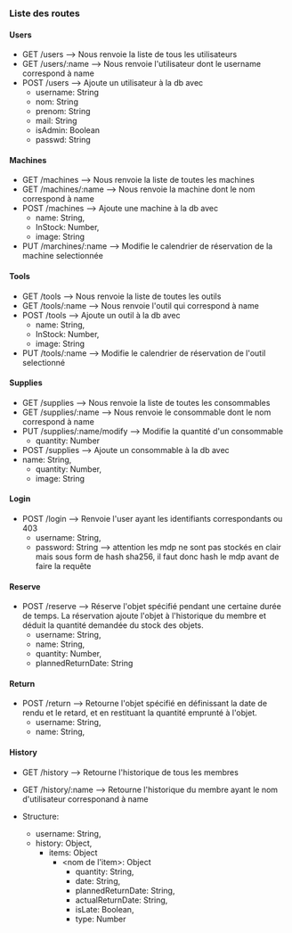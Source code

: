 ### Liste des routes

#### Users
- GET /users --> Nous renvoie la liste de tous les utilisateurs
- GET /users/:name --> Nous renvoie l'utilisateur dont le username correspond à name
- POST /users --> Ajoute un utilisateur à la db avec 
	- username: String
	- nom: String
	- prenom: String
	- mail: String
	- isAdmin: Boolean
	- passwd: String

#### Machines
- GET /machines --> Nous renvoie la liste de toutes les machines
- GET /machines/:name --> Nous renvoie la machine dont le nom correspond à name
- POST /machines --> Ajoute une machine à la db avec 
	- name: String,
	- InStock: Number,
	- image: String
- PUT /marchines/:name --> Modifie le calendrier de réservation de la machine selectionnée

#### Tools
- GET /tools --> Nous renvoie la liste de toutes les outils
- GET /tools/:name --> Nous renvoie l'outil qui correspond à name
- POST /tools --> Ajoute un outil à la db avec 
	- name: String,
	- InStock: Number,
	- image: String
- PUT /tools/:name --> Modifie le calendrier de réservation de l'outil selectionné

#### Supplies
- GET /supplies --> Nous renvoie la liste de toutes les consommables
- GET /supplies/:name --> Nous renvoie le consommable dont le nom correspond à name
- PUT /supplies/:name/modify --> Modifie la quantité d'un consommable
	- quantity: Number
- POST /supplies --> Ajoute un consommable à la db avec 
- name: String,
	- quantity: Number,
	- image: String

#### Login
- POST /login --> Renvoie l'user ayant les identifiants correspondants ou 403
	- username: String,
	- password: String --> attention les mdp ne sont pas stockés en clair mais sous form de hash sha256, il faut donc hash le mdp avant de faire la requête

#### Reserve
- POST /reserve --> Réserve l'objet spécifié pendant une certaine durée de temps. La réservation ajoute l'objet à l'historique du membre et déduit la quantité demandée du stock des objets.
	- username: String,
	- name: String,
	- quantity: Number,
	- plannedReturnDate: String

#### Return
- POST /return --> Retourne l'objet spécifié en définissant la date de rendu et le retard, et en restituant la quantité emprunté à l'objet.
	- username: String,
	- name: String,

#### History
- GET /history --> Retourne l'historique de tous les membres
- GET /history/:name --> Retourne l'historique du membre ayant le nom d'utilisateur corresponand à name
  
- Structure:
	- username: String,
	- history: Object,
		- items: Object
			- <nom de l'item>: Object
				- quantity: String,
				- date: String,
				- plannedReturnDate: String,
				- actualReturnDate: String,
				- isLate: Boolean,
				- type: Number

